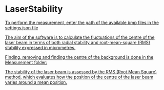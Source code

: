 # LaserStability
[To perform the measurement, enter the path of the available bmp files in the settings.json file](LaserStability/settings.json)

[The aim of the software is to calculate the fluctuations of the centre of the laser beam in terms of both radial stability and root-mean-square (RMS) stability expressed in micrometres.](LaserStability/Program.cs)

[Finding, removing and finding the centre of the background is done in the Measurement folder:](LaserStability/Measurements/BeamProcessing.cs)

[The stability of the laser beam is assessed by the RMS (Root Mean Square) method, which evaluates how the position of the centre of the laser beam varies around a mean position.](LaserStability/LaserStability/Measurements/RmsCalculator.cs)
